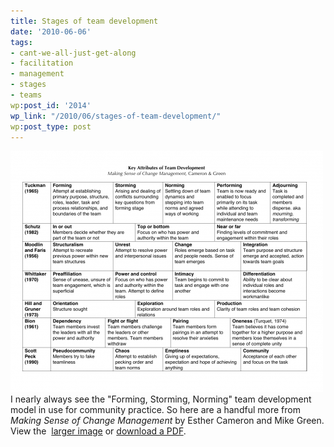 ```yaml
---
title: Stages of team development
date: '2010-06-06'
tags:
- cant-we-all-just-get-along
- facilitation
- management
- stages
- teams
wp:post_id: '2014'
wp_link: "/2010/06/stages-of-team-development/"
wp:post_type: post
---
```


[ ![](2010-06-06-Stages-of-team-development/Stages-of-Team-Development-500x386.png "Stages of Team Development") ](2010-06-06-Stages-of-team-development/Stages-of-Team-Development.png)I nearly always see the "Forming, Storming, Norming" team development model in use for community practice. So here are a handful more from _Making Sense of Change Management_ by Esther Cameron and Mike Green. View the  [larger image](2010-06-06-Stages-of-team-development/Stages-of-Team-Development.png) or [download a PDF](2010-06-06-Stages-of-team-development/Stages-of-Team-Development.pdf).
